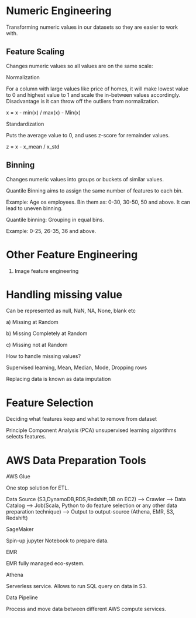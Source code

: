 # Numeric Engineering

Transforming numeric values in our datasets so they are easier to work with.

## Feature Scaling

Changes numeric values so all values are on the same scale:

Normalization

For a column with large values like price of homes, it will make lowest value to 0 and highest value to 1 and scale the in-between values accordingly. Disadvantage is it can throw off the outliers from normalization.

x = x - min(x) / max(x) - Min(x)

Standardization

Puts the average value to 0, and uses z-score for remainder values.

z = x - x_mean / x_std

## Binning

Changes numeric values into groups or buckets of similar values.

Quantile Binning aims to assign the same number of features to each bin.

Example: Age os employees. Bin them as: 0-30, 30-50, 50 and above. It can lead to uneven binning.

Quantile binning: Grouping in equal bins.

Example: 0-25, 26-35, 36 and above.

# Other Feature Engineering

1. Image feature engineering

# Handling missing value

Can be represented as null, NaN, NA, None, blank etc

a) Missing at Random

b) Missing Completely at Random

c) Missing not at Random

How to handle missing values?

Supervised learning, Mean, Median, Mode, Dropping rows

Replacing data is known as data imputation

# Feature Selection

Deciding what features keep and what to remove from dataset

Principle Component Analysis (PCA) unsupervised learning algorithms selects features.

# AWS Data Preparation Tools

AWS Glue

One stop solution for ETL.

Data Source (S3,DynamoDB,RDS,Redshift,DB on EC2) --> Crawler --> Data Catalog --> Job(Scala, Python to do feature selection or any other data preparation technique) --> Output to output-source (Athena, EMR, S3, Redshift)

SageMaker

Spin-up jupyter Notebook to prepare data. 

EMR

EMR fully managed eco-system.

Athena

Serverless service. Allows to run SQL query on data in S3.

Data Pipeline

Process and move data between different AWS compute services.